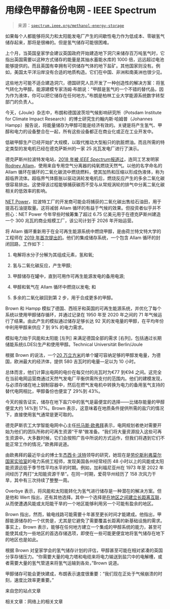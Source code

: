 <!--yml

类别：未分类

日期：2024-05-27 14:55:55

-->

# 用绿色甲醇备份电网 - IEEE Spectrum

> 来源：[`spectrum.ieee.org/methanol-energy-storage`](https://spectrum.ieee.org/methanol-energy-storage)

如果每个人都能够将风力和太阳能发电厂产生的间歇性电力作为低成本、零碳氢气储存起来，那将是很棒的。但是氢气储存可能很困难。

上个月，当英国皇家学会建议英国政府开始建造地下洞穴来储存百万吨氢气时，它指出英国需要以这种方式储存的能量是其抽水蓄能水库的 1000 倍，远远超过电池能够提供的。而且英国有幸拥有可供储存气体的地下盐矿。其他国家则没有。例如，美国太平洋沿岸没有合适的地质构造。它们在中国、非洲和南美洲也很少见。

这些地方可能不适合建造洞穴，德国研究人员开发了一种创造性的解决方案：将氢气转化为甲醇。能源建模专家汤姆·布朗说：“甲醇是氢气的一个不错的替代品，因为作为液体，你可以把它储存在任何地方。”布朗是柏林工业大学能源系统数字转型部门的负责人。

今天，《Joule》杂志中，布朗和德国波茨坦气候影响研究所（Potsdam Institute for Climate Impact Research）的博士研究生约翰内斯·哈姆普（Johannes Hampp）报告说，将能量储存为甲醇可能是经济有效的。关键是将产生氢气、甲醇和电力的设备整合在一起，所有这些设备都正在商业化或正在工业开发中。

低碳甲醇生产已经开始扩大规模，以取代推动大型船只的肮脏燃油。而且所需的特定类型的发电机已经在德克萨斯州的一家 25 兆瓦发电厂进行了演示。

德克萨斯州拉波特发电站，[2018 年被 *IEEE* *Spectrum*报道过](https://spectrum.ieee.org/this-power-plant-runs-on-co2)，连同工艺发明家 [Rodney Allam](https://en.wikipedia.org/wiki/Rodney_John_Allam)，使用来自专用空气分离器的纯氧燃烧天然气。以他的名字命名的 Allam 循环在循环的二氧化碳流中燃烧燃料，使其加热和压缩以形成伪液体，称为超临界流体。超临界气体膨胀以驱动涡轮发电机后，燃烧反应产生的多余二氧化碳很容易排出。这使得该过程能够捕获碳而不受与从常规涡轮的排气中分离二氧化碳相关的低效率的影响。

[NET Power](https://netpower.com/)，拉波特工厂的开发商可能会将捕获的二氧化碳出售给石油田，用于提高石油提取量。这将减弱 Allam 循环的有益于气候的效果。但投资者似乎并不担心：NET Power 今年早些时候筹集了超过 6.75 亿美元用于在德克萨斯州建造一个 300 兆瓦的商业规模工厂，该公司计划于 2026 年开始运营。

将 Allam 循环重新用于在全可再生能源系统中燃烧甲醇，是由荷兰特文特大学的工程师在 [2019 年首次提出的](https://doi.org/10.1016/j.enconman.2018.12.015)。他们的集成储存系统，一个包含 Allam 循环的封闭回路，工作如下：

1.  电解将水分子分解为其组成元素，氢和氧;

1.  氢与二氧化碳反应，产生甲醇;

1.  甲醇储存在罐中，直到可用作可再生能源发电的备用电源;

1.  甲醇和氧气在 Allam 循环中燃烧以发电; 和

1.  多余的二氧化碳回到第 2 步，用于合成更多的甲醇。

Brown 和 Hampp 模拟了德国、西班牙和英国的可再生能源系统，并优化了每个系统以使用甲醇储存循环，并通过记录在 1950 年至 2020 年之间的 71 年气候运行了结果。由此产生的模拟通过储存足够长达 92 天的发电量的甲醇，在平均年份中利用甲醇来供应 7 到 9% 的电力需求。

模拟电力始于风能和太阳能 [左列] 来满足德国全部的需求 [右列]，包括通过长期储能系统(LDES)生产和使用甲醇。Technical Universität Berlin/Joule

根据 Brown 的说法，一个[20 万立方米](https://energy.economictimes.indiatimes.com/news/oil-and-gas/china-adds-two-large-lng-tanks-at-shanghai-gas-terminal-media/79257182)的单个罐可容纳足够的甲醇发电量，为德国，欧洲最大的经济体，提供 580 吉瓦时的电量—足以为 10 小时。

总体而言，他们计算出电网的电价在每交付的兆瓦时为€77 到€94 之间。这完全在当前电网运营商通过天然气发电厂平衡供需所支付的范围内。他们的建模发现，与必须存储在地上钢制容器中，然后在燃气发电机中转换为电力的备用氢气支持的替代电网相比，甲醇备份也便宜了 29%到 43%。

今天的报告证实，储存在地下盐穴中的氢气是最便宜的选择——比储存能量的甲醇便宜大约 14%到 17%。Brown 表示，这意味着在地质条件提供所需的盐穴的情况下，直接使用氢气通常是更可取的。

德克萨斯农工大学智能电网中心主任[托马斯·欧弗拜](https://overbye.engr.tamu.edu/)表示，电网规划者绝对需要开始为他们的团队所称的可再生资源“干旱”做准备。“我们将大量资源投入这些可再生资源中。大多数时候，它们会按照广告中所说的方式运作，但我们将遇到它们不能正常工作的情况，”欧弗拜说道。

由欧弗拜的最近毕业的博士生[杰西卡·沃特](https://www.linkedin.com/in/jessica-wert/)领导的研究，她现在是[劳伦斯利弗莫尔国家实验室](https://www.llnl.gov/)的电力系统工程师，发现美国各州经常经历 48 小时以上的风能或太阳能资源远低于季节性平均水平的时期。例如，加利福尼亚州在 1973 年至 2022 年间经历了两打“太阳能资源干旱”。在同一时期，爱荷华州经历了 158 次风力干旱，其中有三次持续了整整一周。

Overbye 表示，将风能和太阳能转化为氢气进行储存是一种潜在的解决方案。但是他和 Wert 指出，还有其他选择。其中一个选择是[在地区之间建立长距离互联](https://www.sierraclub.org/sierra/2023-3-fall/feature/us-electricity-transmission-system-gridlock)，从而使遭遇风能或太阳能干旱的一个地区能够利用另一个可能有盈余的地区。

Brown 指出，然而，输电线路可能需要十年甚至更长时间才能建成。他指出，甲醇能源储存的一个优势是，尤其是它避免了需要覆盖长距离的新基础设施的需求。事实上，Brown 表示，能够在任何地方建立一个集成的甲醇系统的能力，甚至可能使其成为一些地区的首选存储选项，即使在一些可能更便宜地将氢气储存在地下的地区也是如此。

根据 Brown 对皇家学会的氢气储存计划的评估，甲醇甚至可能在相对紧凑的英国分享存储压力。“你需要大量的电力塔和电缆来将电力输送到盐穴中的电解槽，或者需要大量的氢气管道来将氢气运输到各处，”Brown 说道。

甲醇储存可能会更快建成，布朗表示速度很重要：“我们现在正处于气候崩溃的时刻，速度比效率更重要。”

来自您的站点文章

相关文章：网络上的相关文章
